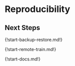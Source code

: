 # Reproducibility

## Next Steps

{!start-backup-restore.md!}

{!start-remote-train.md!}

{!start-docs.md!}

